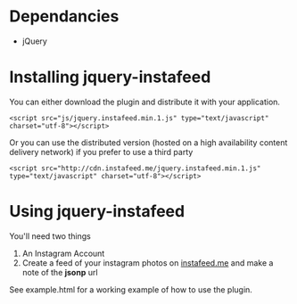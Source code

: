 # Dependancies

* jQuery

# Installing jquery-instafeed
You can either download the plugin and distribute it with your application. 

`<script src="js/jquery.instafeed.min.1.js" type="text/javascript" charset="utf-8"></script>`

Or you can use the distributed version (hosted on a high availability content delivery network) if you prefer to use a third party

`<script src="http://cdn.instafeed.me/jquery.instafeed.min.1.js" type="text/javascript" charset="utf-8"></script>`

# Using jquery-instafeed

You'll need two things

1. An Instagram Account
2. Create a feed of your instagram photos on [instafeed.me](http://instafeed.me) and make a note of the __jsonp__ url

See example.html for a working example of how to use the plugin.